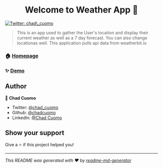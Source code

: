 <h1 align="center">Welcome to Weather App 👋</h1>
<p>
  <a href="https://twitter.com/chad\_cuomo" target="_blank">
    <img alt="Twitter: chad\_cuomo" src="https://img.shields.io/twitter/follow/chad\_cuomo.svg?style=social" />
  </a>
</p>

> This is an app used to gather the User's location and display their current weather as well as a 7 day forecast. You can also change locationas well. This application pulls api data from weatherbit.io

### 🏠 [Homepage](https://chadcuomo.github.io/weatherapp/)

### ✨ [Demo](https://chadcuomo.github.io/weatherapp/)

## Author

👤 **Chad Cuomo**

* Twitter: [@chad\_cuomo](https://twitter.com/chad\_cuomo)
* Github: [@chadcuomo](https://github.com/chadcuomo)
* LinkedIn: [@Chad Cuomo](https://linkedin.com/in/ChadCuomo)

## Show your support

Give a ⭐️ if this project helped you!

***
_This README was generated with ❤️ by [readme-md-generator](https://github.com/kefranabg/readme-md-generator)_